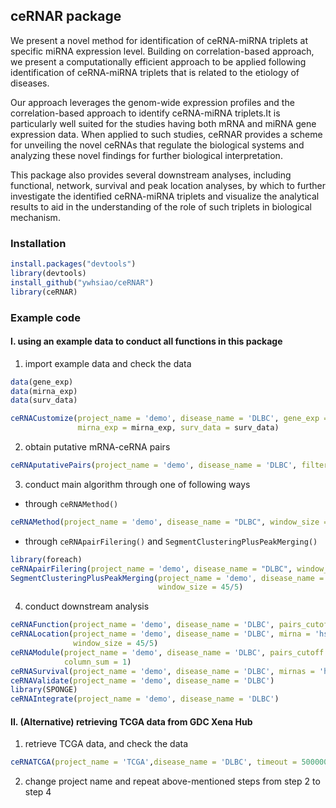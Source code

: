 
## ceRNAR package

We present a novel method for identification of ceRNA-miRNA triplets at
specific miRNA expression level. Building on correlation-based approach,
we present a computationally efficient approach to be applied following
identification of ceRNA-miRNA triplets that is related to the etiology
of diseases.

Our approach leverages the genom-wide expression profiles and the
correlation-based approach to identify ceRNA-miRNA triplets.It is
particularly well suited for the studies having both mRNA and miRNA gene
expression data. When applied to such studies, ceRNAR provides a scheme
for unveiling the novel ceRNAs that regulate the biological systems and
analyzing these novel findings for further biological interpretation.

This package also provides several downstream analyses, including
functional, network, survival and peak location analyses, by which to
further investigate the identified ceRNA-miRNA triplets and visualize
the analytical results to aid in the understanding of the role of such
triplets in biological mechanism.

### Installation

``` r
install.packages("devtools")
library(devtools)
install_github("ywhsiao/ceRNAR")
library(ceRNAR)
```

### Example code

#### I. using an example data to conduct all functions in this package

1.  import example data and check the data

``` r
data(gene_exp)
data(mirna_exp)
data(surv_data)

ceRNACustomize(project_name = 'demo', disease_name = 'DLBC', gene_exp = gene_exp, 
               mirna_exp = mirna_exp, surv_data = surv_data)
```

2.  obtain putative mRNA-ceRNA pairs

``` r
ceRNAputativePairs(project_name = 'demo', disease_name = 'DLBC', filtering = 'less')
```

3.  conduct main algorithm through one of following ways

-   through `ceRNAMethod()`

``` r
ceRNAMethod(project_name = 'demo', disease_name = "DLBC", window_size = 45/5)
```

-   through `ceRNApairFilering()` and
    `SegmentClusteringPlusPeakMerging()`

``` r
library(foreach)
ceRNApairFilering(project_name = 'demo', disease_name = "DLBC", window_size = 45/5)
SegmentClusteringPlusPeakMerging(project_name = 'demo', disease_name = "DLBC", 
                                 window_size = 45/5)
```

4.  conduct downstream analysis

``` r
ceRNAFunction(project_name = 'demo', disease_name = 'DLBC', pairs_cutoff = 1)
ceRNALocation(project_name = 'demo', disease_name = 'DLBC', mirna = 'hsa-miR-101-3p', 
              window_size = 45/5)
ceRNAModule(project_name = 'demo', disease_name = 'DLBC', pairs_cutoff = 5, 
            column_sum = 1)
ceRNASurvival(project_name = 'demo', disease_name = 'DLBC', mirnas = 'hsa-miR-101-3p')
ceRNAValidate(project_name = 'demo', disease_name = 'DLBC')
library(SPONGE)
ceRNAIntegrate(project_name = 'demo', disease_name = 'DLBC')

```

#### II. (Alternative) retrieving TCGA data from GDC Xena Hub

1.  retrieve TCGA data, and check the data

``` r
ceRNATCGA(project_name = 'TCGA',disease_name = 'DLBC', timeout = 5000000)
```

2.  change project name and repeat above-mentioned steps from step 2 to
    step 4

